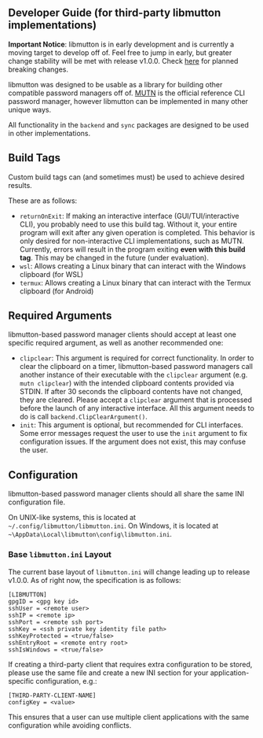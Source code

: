 ## Developer Guide (for third-party libmutton implementations)
**Important Notice**: libmutton is in early development and is currently a moving target to develop off of. Feel free to jump in early, but greater change stability will be met with release v1.0.0. Check [here](https://github.com/rwinkhart/MUTN/blob/main/wiki/libmutton/breaking.md) for planned breaking changes.

libmutton was designed to be usable as a library for building other compatible password managers off of. [MUTN](https://github.com/rwinkhart/MUTN) is the official reference CLI password manager, however libmutton can be implemented in many other unique ways.

All functionality in the `backend` and `sync` packages are designed to be used in other implementations.

## Build Tags
Custom build tags can (and sometimes must) be used to achieve desired results.

These are as follows:
- `returnOnExit`: If making an interactive interface (GUI/TUI/interactive CLI), you probably need to use this build tag. Without it, your entire program will exit after any given operation is completed. This behavior is only desired for non-interactive CLI implementations, such as MUTN. Currently, errors will result in the program exiting **even with this build tag**. This may be changed in the future (under evaluation).
- `wsl`: Allows creating a Linux binary that can interact with the Windows clipboard (for WSL)
- `termux`: Allows creating a Linux binary that can interact with the Termux clipboard (for Android)

## Required Arguments
libmutton-based password manager clients should accept at least one specific required argument, as well as another recommended one:
- `clipclear`: This argument is required for correct functionality. In order to clear the clipboard on a timer, libmutton-based password managers call another instance of their executable with the `clipclear` argument (e.g. `mutn clipclear`) with the intended clipboard contents provided via STDIN. If after 30 seconds the clipboard contents have not changed, they are cleared. Please accept a `clipclear` argument that is processed before the launch of any interactive interface. All this argument needs to do is call `backend.ClipClearArgument()`.
- `init`: This argument is optional, but recommended for CLI interfaces. Some error messages request the user to use the `init` argument to fix configuration issues. If the argument does not exist, this may confuse the user.

## Configuration
libmutton-based password manager clients should all share the same INI configuration file.

On UNIX-like systems, this is located at `~/.config/libmutton/libmutton.ini`. On Windows, it is located at `~\AppData\Local\libmutton\config\libmutton.ini`.

### Base `libmutton.ini` Layout
The current base layout of `libmutton.ini` will change leading up to release v1.0.0. As of right now, the specification is as follows:
```
[LIBMUTTON]
gpgID = <gpg key id>
sshUser = <remote user>
sshIP = <remote ip>
sshPort = <remote ssh port>
sshKey = <ssh private key identity file path>
sshKeyProtected = <true/false>
sshEntryRoot = <remote entry root>
sshIsWindows = <true/false>
```
If creating a third-party client that requires extra configuration to be stored, please use the same file and create a new INI section for your application-specific configuration, e.g.:
```
[THIRD-PARTY-CLIENT-NAME]
configKey = <value>
```
This ensures that a user can use multiple client applications with the same configuration while avoiding conflicts.
